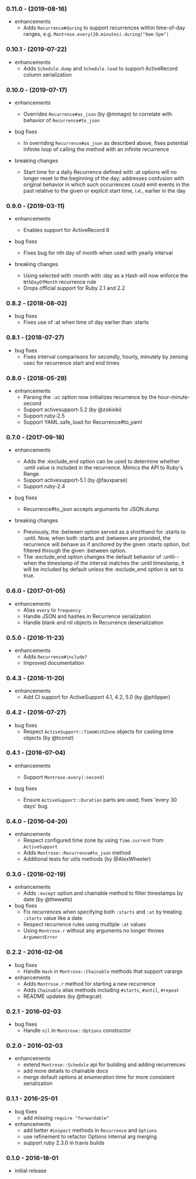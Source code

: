 ### 0.11.0 - (2019-08-16)

* enhancements
  * Adds `Recurrence#during` to support recurrences within time-of-day ranges,
    e.g. `Montrose.every(20.minutes).during("9am-5pm")`

### 0.10.1 - (2019-07-22)

* enhancements
  * Adds `Schedule.dump` and `Schedule.load` to support ActiveRecord column
    serialization

### 0.10.0 - (2019-07-17)

* enhancements
  * Overrides `Recurrence#as_json` (by @mmagn) to correlate with behavior of
    `Recurrence#to_json`

* bug fixes
  * In overriding `Recurrence#as_json` as described above, fixes potential
    infinite loop of calling the method with an infinite recurrence

* breaking changes
  * Start time for a daily Recurrence defined with :at options will no longer
    reset to the beginning of the day; addresses confusion with original
    behavior in which such occurrences could emit events in the past relative
    to the given or explicit start time, i.e., earlier in the day

### 0.9.0 - (2019-03-11)

* enhancements
  * Enables support for ActiveRecord 6

* bug fixes
  * Fixes bug for nth day of month when used with yearly interval

* breaking changes
  * Using selected with :month with :day as a Hash will now enforce the
    `NthDayOfMonth` recurrence rule
  * Drops official support for Ruby 2.1 and 2.2

### 0.8.2 - (2018-08-02)

* bug fixes
  * Fixes use of :at when time of day earlier than :starts

### 0.8.1 - (2018-07-27)

* bug fixes
  * Fixes interval comparisons for secondly, hourly, minutely by zeroing usec
    for recurrence start and end times

### 0.8.0 - (2018-05-29)

* enhancements
  * Parsing the `:at` option now initializes recurrence by the hour-minute-second
  * Support activesupport-5.2 (by @zokioki)
  * Support ruby-2.5
  * Support YAML.safe_load for Recurrence#to_yaml

### 0.7.0 - (2017-09-18)

* enhancements
  * Adds the :exclude_end option can be used to determine whether :until value
    is included in the recurrence. Mimics the API to Ruby's Range.
  * Support activesupport-5.1 (by @fauxparse)
  * Support ruby-2.4

* bug fixes
  * Recurrence#to_json accepts arguments for JSON.dump

* breaking changes
  * Previously, the :between option served as a shorthand for :starts to :until.
    Now, when both :starts and :between are provided, the recurrence will behave
as if anchored by the given :starts option, but filtered through the given
:between option.
  * The :exclude_end option changes the default behavior of :until--when the
    timestamp of the interval matches the :until timestamp, it will be included
by default unless the :exclude_end option is set to true.

### 0.6.0 - (2017-01-05)

* enhancements
  * Alias `every` to `frequency`
  * Handle JSON and hashes in Recurrence serialization
  * Handle blank and nil objects in Recurrence deserialization

### 0.5.0 - (2016-11-23)

* enhancements
  * Adds `Recurrence#include?`
  * Improved documentation

### 0.4.3 - (2016-11-20)

* enhancements
  * Add CI support for ActiveSupport 4.1, 4.2, 5.0 (by @phlipper)

### 0.4.2 - (2016-07-27)

* bug fixes
  * Respect `ActiveSupport::TimeWithZone` objects for casting time objects (by
    @tconst)

### 0.4.1 - (2016-07-04)

* enhancements
  * Support `Montrose.every(:second)`

* bug fixes
  * Ensure `ActiveSupport::Duration` parts are used; fixes 'every 30 days' bug

### 0.4.0 - (2016-04-20)

* enhancements
  * Respect configured time zone by using `Time.current` from `ActiveSupport`
  * Adds `Montrose::Recurrence#to_json` method
  * Additional tests for utils methods (by @AlexWheeler)

### 0.3.0 - (2016-02-19)

* enhancements
  * Adds `:except` option and chainable method to filter timestamps by date (by
    @thewatts)
* bug fixes
  * Fix recurrences when specifying both `:starts` and `:at` by treating
    `:starts` value like a date
  * Respect recurrence rules using multiple `:at` values
  * Using `Montrose.r` without any arguments no longer throws `ArgumentError`

### 0.2.2 - 2016-02-08

* bug fixes
  * Handle `Hash` in `Montrose::Chainable` methods that support varargs
* enhancements
  * Adds `Montrose.r` method for starting a new recurrence
  * Adds `Chainable` alias methods including `#starts`, `#until`, `#repeat`
  * README updates (by @thegcat)

### 0.2.1 - 2016-02-03

* bug fixes
  * Handle `nil` in `Montrose::Options` constructor

### 0.2.0 - 2016-02-03

* enhancements
  * extend `Montrose::Schedule` api for building and adding recurrences
  * add more details to chainable docs
  * merge default options at enumeration time for more consistent serialization

### 0.1.1 - 2016-25-01

* bug fixes
  * add missing `require "forwardable"`
* enhancements
  * add better `#inspect` methods in `Recurrence` and `Options`
  * use refinement to refactor Options internal arg merging
  * support ruby 2.3.0 in travis builds

### 0.1.0 - 2016-18-01

* initial release
